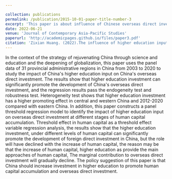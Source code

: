 ```yaml
---

collection: publications
permalink: /publication/2015-10-01-paper-title-number-3
excerpt: 'This paper is about influence of Chinese overseas direct investment.'
date: 2022-06-21
venue: 'Journal of Contemporary Asia-Pacific Studies'
paperurl: 'http://academicpages.github.io/files/paper3.pdf'
citation: 'Zixian Huang. (2022).The influence of higher education input on China's ODF.'
---
```


In the context of the strategy of rejuvenating China through science and education and the deepening of globalization, this paper uses the panel data of 31 provincial administrative regions in China from 2003 to 2020 to study the impact of China's higher education input on China's overseas direct investment. The results show that higher education investment can significantly promote the development of China's overseas direct investment, and the regression results pass the endogeneity test and robustness test. Heterogeneity test shows that higher education investment has a higher promoting effect in central and western China and 2012-2020 compared with eastern China. In addition, this paper constructs a panel threshold regression model to identify the impact of higher education input on overseas direct investment at different stages of human capital accumulation. Threshold effect in human capital as a threshold effect variable regression analysis, the results show that the higher education investment, under different levels of human capital can significantly promote the development of foreign direct investment in China, but the role will have declined with the increase of human capital, the reason may be that the increase of human capital, higher education as provide the main approaches of human capital, The marginal contribution to overseas direct investment will gradually decline. The policy suggestion of this paper is that China should increase investment in higher education to promote human capital accumulation and overseas direct investment.
